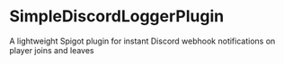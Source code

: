 # SimpleDiscordLoggerPlugin
A lightweight Spigot plugin for instant Discord webhook notifications on player joins and leaves
